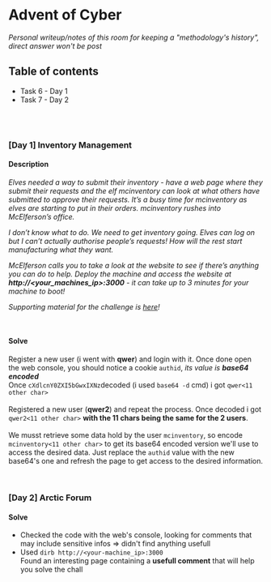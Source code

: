# Advent of Cyber
*Personal writeup/notes of this room for keeping a "methodology's history", direct answer won't be post*


## Table of contents
* Task 6 - Day 1
* Task 7 - Day 2
<br/>
<br/>

### [Day 1] Inventory Management

#### Description
*Elves needed a way to submit their inventory - have a web page where they submit their requests and the elf mcinventory can look at what others have submitted to approve their requests. It’s a busy time for mcinventory as elves are starting to put in their orders. mcinventory rushes into McElferson’s office.*



*I don’t know what to do. We need to get inventory going. Elves can log on but I can’t actually authorise people’s requests! How will the rest start manufacturing what they want.*  

*McElferson calls you to take a look at the website to see if there’s anything you can do to help. Deploy the machine and access the website at **http://<your_machines_ip>:3000** - it can take up to 3 minutes for your machine to boot!*

*Supporting material for the challenge is [here](https://docs.google.com/document/d/1PHs7uRS1whLY9tgxH1lj-bnEVWtXPXpo45zWUlbknpU/edit?usp=sharing)!*

<br/>

#### Solve
Register a new user (i went with **qwer**) and login with it. Once done open the web console, you should notice a cookie ```authid```, *its value is **base64 encoded***<br/>
Once ```cXdlcnY0ZXI5bGwxIXNz```decoded (i used ```base64 -d``` cmd) i got ```qwer<11 other char>```<br/><br/>
Registered a new user (**qwer2**) and repeat the process. Once decoded i got ```qwer2<11 other char>``` **with the 11 chars being the same for the 2 users**.<br/><br/>
We musst retrieve some data hold by the user ```mcinventory```, so encode ```mcinventory<11 other char>``` to get its base64 encoded version we'll use to access the desired data. Just replace the ```authid``` value with the new base64's one and refresh the page to get access to the desired information.

<br/>

### [Day 2] Arctic Forum

#### Solve
* Checked the code with the web's console, looking for comments that may include sensitive infos => didn't find anything usefull
* Used ```dirb http://<your-machine_ip>:3000```<br/>
Found an interesting page containing a **usefull comment** that will help you solve the chall
